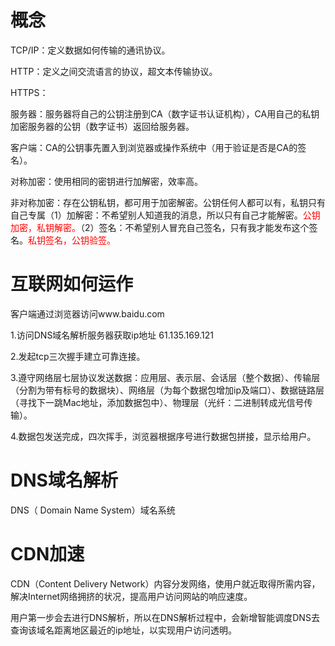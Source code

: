 # 概念

TCP/IP：定义数据如何传输的通讯协议。

HTTP：定义之间交流语言的协议，超文本传输协议。

HTTPS：

​	服务器：服务器将自己的公钥注册到CA（数字证书认证机构），CA用自己的私钥加密服务器的公钥（数字证书）返回给服务器。

​	客户端：CA的公钥事先置入到浏览器或操作系统中（用于验证是否是CA的签名）。

对称加密：使用相同的密钥进行加解密，效率高。

非对称加密：存在公钥私钥，都可用于加密解密。公钥任何人都可以有，私钥只有自己专属（1）加解密：不希望别人知道我的消息，所以只有自己才能解密。<span style="color:red">公钥加密，私钥解密。</span>（2）签名：不希望别人冒充自己签名，只有我才能发布这个签名。<span style="color:red">私钥签名，公钥验签。</span>

# 互联网如何运作

客户端通过浏览器访问www.baidu.com

1.访问DNS域名解析服务器获取ip地址 61.135.169.121

2.发起tcp三次握手建立可靠连接。

3.遵守网络层七层协议发送数据：应用层、表示层、会话层（整个数据）、传输层（分割为带有标号的数据块）、网络层（为每个数据包增加ip及端口）、数据链路层（寻找下一跳Mac地址，添加数据包中）、物理层（光纤：二进制转成光信号传输）。

4.数据包发送完成，四次挥手，浏览器根据序号进行数据包拼接，显示给用户。

# DNS域名解析

DNS（ Domain Name System）域名系统

# CDN加速

CDN（Content Delivery Network）内容分发网络，使用户就近取得所需内容，解决Internet网络拥挤的状况，提高用户访问网站的响应速度。

用户第一步会去进行DNS解析，所以在DNS解析过程中，会新增智能调度DNS去查询该域名距离地区最近的ip地址，以实现用户访问透明。